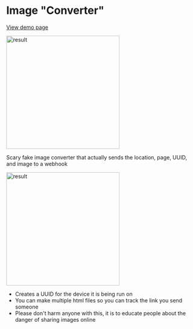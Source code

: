 # Image "Converter"
[View demo page](https://joedotmt.github.io/evil-image-converter/pagesource.html)

<img src="https://i.imgur.com/hwsBAIp.png" alt="result" width="300"/>

Scary fake image converter that actually sends the location, page, UUID, and image to a webhook

<img src="https://i.imgur.com/0GJQyfw.png" alt="result" width="300"/>

 - Creates a UUID for the device it is being run on
 - You can make multiple html files so you can track the link you send someone
 - Please don't harm anyone with this, it is to educate people about the danger of sharing images online
